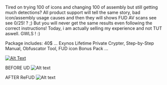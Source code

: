 Tired on trying 100 of icons and changing 100 of assembly but still getting much detections?
All product support will tell the same story, bad icon/assembly usage causes and then they will shows FUD AV scans see see 0/25! ? ;)
But you will never get the same results even following the correct instructions!
Today, i am actually selling my experience and not TUT aswell. GWLS ! :)


Package includes: 40$
...
Exynos Lifetime Private Crypter,
Step-by-Step Manual,
Obfuscator Tool,
FUD icon Bonus Pack
...

[![Alt Text](https://i.imgur.com/TKrSod8.jpg)](https://selly.gg/p/df612125)


BEFORE UD
![Alt text](https://antiscan.me/images/result/d4954b1d33e54c604a8ddab3ea79abd9.png)

AFTER ReFUD
![Alt text](https://antiscan.me/images/result/8ccc3ec4fb9328754e7b9aff7cc7a31a.png)

